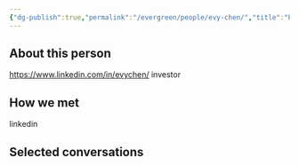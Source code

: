 ```yaml
---
{"dg-publish":true,"permalink":"/evergreen/people/evy-chen/","title":"Principal Investor","tags":["people"]}
---
```


## About this person
https://www.linkedin.com/in/evychen/
investor
## How we met
linkedin

## Selected conversations
